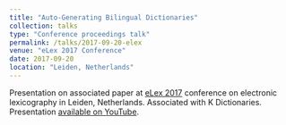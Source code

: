```yaml
---
title: "Auto-Generating Bilingual Dictionaries"
collection: talks
type: "Conference proceedings talk"
permalink: /talks/2017-09-20-elex
venue: "eLex 2017 Conference"
date: 2017-09-20
location: "Leiden, Netherlands"
---
```


Presentation on associated paper at [eLex 2017](https://elex.link/elex2017/) conference on electronic lexicography in Leiden, Netherlands. Associated with K Dictionaries. Presentation [available on YouTube](https://www.youtube.com/watch?v=MUc8ctSxC4k).